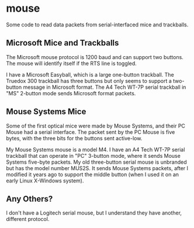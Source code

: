 # mouse
Some code to read data packets from serial-interfaced mice and trackballs.

## Microsoft Mice and Trackballs ##

The Microsoft mouse protocol is 1200 baud and can support two buttons.
The mouse will identify itself if the RTS line is toggled.

I have a Microsoft Easyball, which is a large one-button trackball.
The Truedox 300 trackball has three buttons but only seems to support
a two-button message in Microsoft format.
The A4 Tech WT-7P serial trackball in "MS" 2-button mode sends
Microsoft format packets.

## Mouse Systems Mice ##

Some of the first optical mice were made by Mouse Systems, and their
PC Mouse had a serial interface.
The packet sent by the PC Mouse is five bytes, with the three bits for
the buttons sent active-low.

My Mouse Systems mouse is a model M4.
I have an A4 Tech WT-7P serial trackball that can operate in
"PC" 3-button mode, where it sends Mouse Systems five-byte packets.
My old three-button serial mouse is unbranded but has the model number
MUS2S.
It sends Mouse Systems packets, after I modified it years ago to support
the middle button (when I used it on an early Linux X-Windows system).

## Any Others? ##

I don't have a Logitech serial mouse, but I understand they have
another, different protocol.
